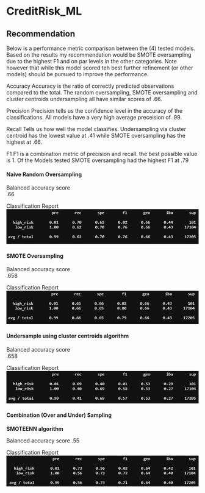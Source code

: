 # CreditRisk_ML

## Recommendation

Below is a performance metric comparison between the (4) tested models. Based on the results my recommendation would be SMOTE oversampling due to the highest F1 and on par levels in the other categories. Note however that while this model scored teh best further refinement (or other models) should be pursued to improve the performance.

Accuracy
Accuracy is the ratio of correctly predicted observations compared to the total. The random oversampling, SMOTE oversampling and cluster centroids undersampling all have similar scores of .66. 

Precision
Precision tells us the confidence level in the accuracy of the classifications. All models have a very high average preceision of .99.

Recall
Tells us how well the model classifies. Undersampling via cluster centroid has the lowest value at .41 while SMOTE oversampling has the highest at .66.

F1
F1 is a combination metric of precision and recall. the best possible value is 1. Of the Models tested SMOTE oversampling had the highest F1 at .79


#### Naive Random Oversampling<br>
Balanced accuracy score<br>
.66

Classification Report<br>
![](readme_images/RO_classificationReport.png)



#### SMOTE Oversampling<br>
Balanced accuracy score<br>
.658

Classification Report<br>
![](readme_images/SMOTE_classificationReport.png)


#### Undersample using cluster centroids algorithm<br>
Balanced accuracy score<br>
.658

Classification Report<br>
![](readme_images/cluster_classificationReport.png)


#### Combination (Over and Under) Sampling
<b>SMOTEENN algorithm</b>

Balanced accuracy score
.55

Classification Report<br>
![](readme_images/SMOTEEN_classificationReport.png)


